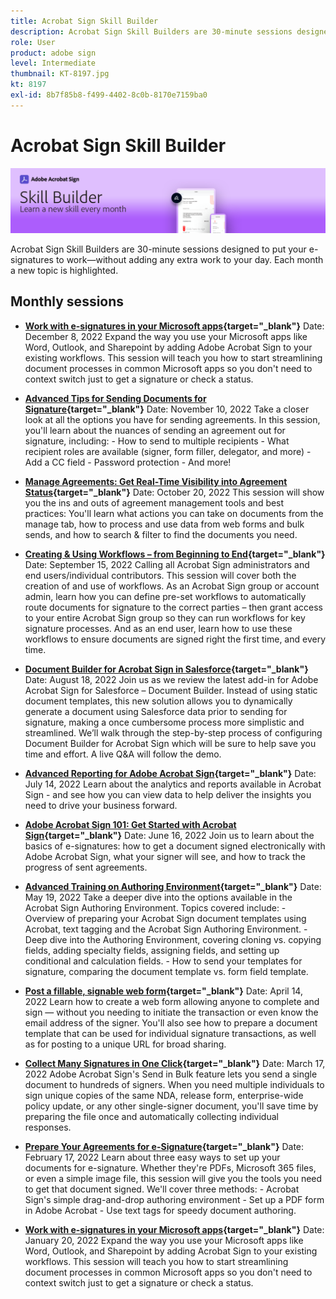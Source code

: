 ```yaml
---
title: Acrobat Sign Skill Builder
description: Acrobat Sign Skill Builders are 30-minute sessions designed to put your e-signatures to work—without adding any extra work to your day
role: User
product: adobe sign
level: Intermediate
thumbnail: KT-8197.jpg
kt: 8197
exl-id: 8b7f85b8-f499-4402-8c0b-8170e7159ba0
---
```

# Acrobat Sign Skill Builder

![Skill Builder Banner](../assets/SB_Hero.png) 

Acrobat Sign Skill Builders are 30-minute sessions designed to put your e-signatures to work—without adding any extra work to your day. Each month a new topic is highlighted.

## Monthly sessions

* **[Work with e-signatures in your Microsoft apps](https://adobe-sign-skill-builder.joinus.adobeevents.com/attendease/networking/experience/efedc73e-796d-4caf-a35b-110cb0d2f415/0ede0086-d92f-4163-94a2-125abeae2c9b){target="_blank"}**
Date: December 8, 2022
Expand the way you use your Microsoft apps like Word, Outlook, and Sharepoint by adding Adobe Acrobat Sign to your existing workflows. This session will teach you how to start streamlining document processes in common Microsoft apps so you don't need to context switch just to get a signature or check a status.

* **[Advanced Tips for Sending Documents for Signature](https://adobe-sign-skill-builder.joinus.adobeevents.com/attendease/networking/experience/6dc32a47-1784-46ec-939a-f39f1a2957fc/1e8b283c-e36c-46d8-a537-2ab62a90e9a4){target="_blank"}**
Date: November 10, 2022
Take a closer look at all the options you have for sending agreements. In this session, you'll learn about the nuances of sending an agreement out for signature, including: - How to send to multiple recipients - What recipient roles are available (signer, form filler, delegator, and more) - Add a CC field - Password protection - And more!

* **[Manage Agreements: Get Real-Time Visibility into Agreement Status](https://adobe-sign-skill-builder.joinus.adobeevents.com/attendease/networking/experience/1c66eec5-0ee4-4ca9-8479-0c645262cc8f/d1a4d8f4-d364-4067-bc17-b46c54795bda){target="_blank"}**
Date: October 20, 2022
This session will show you the ins and outs of agreement management tools and best practices: You'll learn what actions you can take on documents from the manage tab, how to process and use data from web forms and bulk sends, and how to search & filter to find the documents you need.

* **[Creating & Using Workflows – from Beginning to End](https://adobe-sign-skill-builder.joinus.adobeevents.com/attendease/networking/experience/9c1f8eb7-ebc8-44c6-9d50-f791eb91ff82/3eaf4640-bcf4-4f1d-8fd0-5ce6db5b49b5){target="_blank"}**
Date: September 15, 2022
Calling all Acrobat Sign administrators and end users/individual contributors. This session will cover both the creation of and use of workflows. As an Acrobat Sign group or account admin, learn how you can define pre-set workflows to automatically route documents for signature to the correct parties – then grant access to your entire Acrobat Sign group so they can run workflows for key signature processes. And as an end user, learn how to use these workflows to ensure documents are signed right the first time, and every time.

* **[Document Builder for Acrobat Sign in Salesforce](https://adobe-sign-skill-builder.joinus.adobeevents.com/attendease/networking/experience/06d8a836-4b51-426b-913e-189b23a82bd6/8b777e11-0e6d-45a8-b954-bbff5c887efc){target="_blank"}**
Date: August 18, 2022
Join us as we review the latest add-in for Adobe Acrobat Sign for Salesforce – Document Builder. Instead of using static document templates, this new solution allows you to dynamically generate a document using Salesforce data prior to sending for signature, making a once cumbersome process more simplistic and streamlined. We’ll walk through the step-by-step process of configuring Document Builder for Acrobat Sign which will be sure to help save you time and effort. A live Q&A will follow the demo.

* **[Advanced Reporting for Adobe Acrobat Sign](https://adobe-sign-skill-builder.joinus.adobeevents.com/attendease/networking/experience/83926d76-9959-4657-8b0c-f312835b46f6/aa1c9b21-1b16-4890-9c24-26dc630c4a95){target="_blank"}**
Date: July 14, 2022
Learn about the analytics and reports available in Acrobat Sign - and see how you can view data to help deliver the insights you need to drive your business forward.

* **[Adobe Acrobat Sign 101: Get Started with Acrobat Sign](https://adobe-sign-skill-builder.joinus.adobeevents.com/attendease/networking/experience/4499bc28-9f26-4b68-88a6-3815ebdff7cf/337fa9d6-c9d3-4bcc-b6d8-9c7580b9be40){target="_blank"}**
Date: June 16, 2022
Join us to learn about the basics of e-signatures: how to get a document signed electronically with Adobe Acrobat Sign, what your signer will see, and how to track the progress of sent agreements.

* **[Advanced Training on Authoring Environment](https://adobe-sign-skill-builder.joinus.adobeevents.com/attendease/networking/experience/a51b7ffa-ccf1-41f7-a82c-27bf50d8eb5d/22ee6c72-b92e-43f8-9cc6-c177c9244fea){target="_blank"}**
Date: May 19, 2022
Take a deeper dive into the options available in the Acrobat Sign Authoring Environment. Topics covered include: - Overview of preparing your Acrobat Sign document templates using Acrobat, text tagging and the Acrobat Sign Authoring Environment. - Deep dive into the Authoring Environment, covering cloning vs. copying fields, adding specialty fields, assigning fields, and setting up conditional and calculation fields. - How to send your templates for signature, comparing the document template vs. form field template.

* **[Post a fillable, signable web form](https://adobe-sign-skill-builder.joinus.adobeevents.com/attendease/networking/experience/479894a1-131f-411d-b4c8-f699d72413bb/30619f65-b374-40db-85d1-0854dc48af0d){target="_blank"}**
Date: April 14, 2022
Learn how to create a web form allowing anyone to complete and sign — without you needing to initiate the transaction or even know the email address of the signer. You'll also see how to prepare a document template that can be used for individual signature transactions, as well as for posting to a unique URL for broad sharing.

* **[Collect Many Signatures in One Click](https://adobe-sign-skill-builder.joinus.adobeevents.com/attendease/networking/experience/44e4b483-7d05-44b3-b7e7-b265c9b84d07/2736bed0-b416-4578-ac3f-a57491f22c26){target="_blank"}**
Date: March 17, 2022
Adobe Acrobat Sign's Send in Bulk feature lets you send a single document to hundreds of signers. When you need multiple individuals to sign unique copies of the same NDA, release form, enterprise-wide policy update, or any other single-signer document, you'll save time by preparing the file once and automatically collecting individual responses.

* **[Prepare Your Agreements for e-Signature](https://adobe-sign-skill-builder.joinus.adobeevents.com/attendease/networking/experience/9024b058-ade1-420f-87f0-68bd5f6d527a/cf8b172f-b9df-41ef-bfce-e6d4b0c3ddf4){target="_blank"}**
Date: February 17, 2022
Learn about three easy ways to set up your documents for e-signature. Whether they're PDFs, Microsoft 365 files, or even a simple image file, this session will give you the tools you need to get that document signed. We'll cover three methods: - Acrobat Sign's simple drag-and-drop authoring environment - Set up a PDF form in Adobe Acrobat - Use text tags for speedy document authoring.

* **[Work with e-signatures in your Microsoft apps](https://adobe-sign-skill-builder.joinus.adobeevents.com/attendease/networking/experience/2dcd80a6-6335-4756-bbc8-3505fe99594b/866c4314-dc74-473b-9859-828801814e13){target="_blank"}**
Date: January 20, 2022
Expand the way you use your Microsoft apps like Word, Outlook, and Sharepoint by adding Acrobat Sign to your existing workflows. This session will teach you how to start streamlining document processes in common Microsoft apps so you don't need to context switch just to get a signature or check a status.
